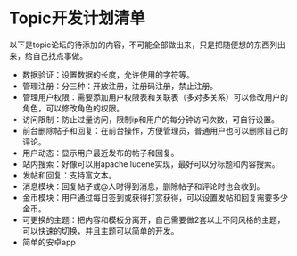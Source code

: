 ﻿<h1>Topic开发计划清单</h1>

以下是topic论坛的待添加的内容，不可能全部做出来，只是把随便想的东西列出来，给自己找点事做。


* 数据验证：设置数据的长度，允许使用的字符等。
* 管理注册：分三种：开放注册，注册码注册，禁止注册。
* 管理用户权限：需要添加用户权限表和关联表（多对多关系）可以修改用户的角色，可以修改角色的权限。
* 访问限制：防止过量访问，限制ip和用户的每分钟访问次数，可自行设置。
* 前台删除帖子和回复：在前台操作，方便管理员，普通用户也可以删除自己的评论。
* 用户动态：显示用户最近发布的帖子和回复。
* 站内搜索：好像可以用apache lucene实现，最好可以分标题和内容搜索。
* 发帖和回复：支持富文本。
* 消息模块：回复帖子或@人时得到消息，删除帖子和评论时也会收到。
* 金币模块：用户通过每日签到或获得打赏获得，可以设置发帖和回复需要多少金币。
* 可更换的主题：把内容和模板分离开，自己需要做2套以上不同风格的主题，可以快速的切换，并且主题可以简单的开发。
* 简单的安卓app
